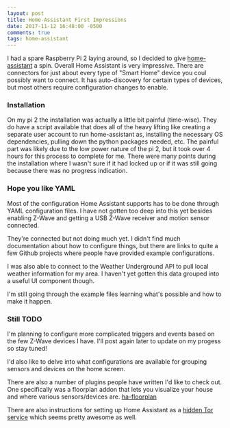 ```yaml
---
layout: post
title: Home-Assistant First Impressions
date: 2017-11-12 16:48:00 -0500
comments: true
tags: home-assistant
---
```


I had a spare Raspberry Pi 2 laying around, so I decided to give [home-assistant](https://home-assistant.io/) a spin. Overall Home Assistant is very impressive. There are connectors for just about every type of "Smart Home" device you coul possibly want to connect. It has auto-discovery for certain types of devices, but most others require configuration changes to enable. 

### Installation
On my pi 2 the installation was actually a little bit painful (time-wise). They do have a script available that does all of the heavy lifting like creating a separate user account to run home-assistant as, installing the necessary OS dependencies, pulling down the python packages needed, etc. The painful part was likely due to the low power nature of the pi 2, but it took over 4 hours for this process to complete for me. There were many points during the installation where I wasn't sure if it had locked up or if it was still going because there was no progress indication. 

### Hope you like YAML
Most of the configuration Home Assistant supports has to be done through YAML configuration files. I have not gotten too deep into this yet besides enabling Z-Wave and getting a USB Z-Wave receiver and motion sensor connected. 

They're connected but not doing much yet. I didn't find much documentation about how to configure things, but there are links to quite a few Github projects where people have provided example configurations. 

I was also able to connect to the Weather Underground API to pull local weather information for my area. I haven't yet gotten this data grouped into a useful UI component though. 

I'm still going through the example files learning what's possible and how to make it happen. 

### Still TODO
I'm planning to configure more complicated triggers and events based on the few Z-Wave devices I have. I'll post again later to update on my progess so stay tuned!

I'd also like to delve into what configurations are available for grouping sensors and devices on the home screen. 

There are also a number of plugins people have written I'd like to check out. One specifically was a floorplan addon that lets you visualize your house and where various sensors/devices are. [ha-floorplan](https://github.com/pkozul/ha-floorplan)

There are also instructions for setting up Home Assistant as a [hidden Tor service](https://home-assistant.io/docs/ecosystem/tor/) which seems pretty awesome as well. 